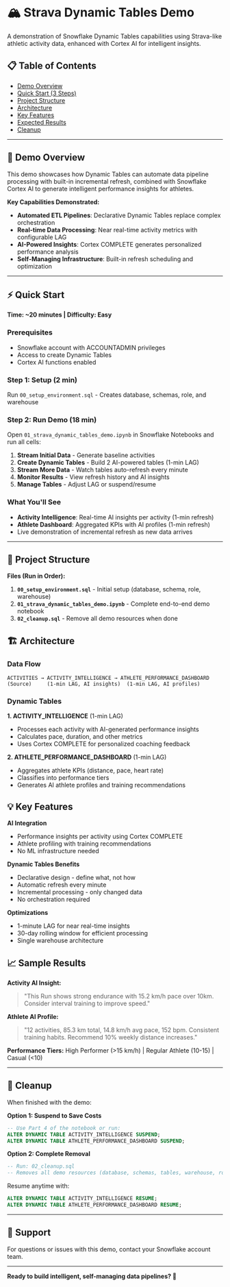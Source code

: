 # 🏔️ Strava Dynamic Tables Demo 

A demonstration of Snowflake Dynamic Tables capabilities using Strava-like athletic activity data, enhanced with Cortex AI for intelligent insights.

## 📋 Table of Contents
- [Demo Overview](#demo-overview)
- [Quick Start (3 Steps)](#quick-start-3-steps)
- [Project Structure](#project-structure)
- [Architecture](#architecture)
- [Key Features](#key-features)
- [Expected Results](#expected-results)
- [Cleanup](#cleanup)

---

## 🎯 Demo Overview

This demo showcases how Dynamic Tables can automate data pipeline processing with built-in incremental refresh, combined with Snowflake Cortex AI to generate intelligent performance insights for athletes.

**Key Capabilities Demonstrated:**
- **Automated ETL Pipelines**: Declarative Dynamic Tables replace complex orchestration
- **Real-time Data Processing**: Near real-time activity metrics with configurable LAG
- **AI-Powered Insights**: Cortex COMPLETE generates personalized performance analysis
- **Self-Managing Infrastructure**: Built-in refresh scheduling and optimization

---

## ⚡ Quick Start

**Time: ~20 minutes | Difficulty: Easy**

### Prerequisites
- Snowflake account with ACCOUNTADMIN privileges
- Access to create Dynamic Tables
- Cortex AI functions enabled

### Step 1: Setup (2 min)
Run `00_setup_environment.sql` - Creates database, schemas, role, and warehouse

### Step 2: Run Demo (18 min)
Open `01_strava_dynamic_tables_demo.ipynb` in Snowflake Notebooks and run all cells:

1. **Stream Initial Data** - Generate baseline activities
2. **Create Dynamic Tables** - Build 2 AI-powered tables (1-min LAG)
3. **Stream More Data** - Watch tables auto-refresh every minute
4. **Monitor Results** - View refresh history and AI insights
5. **Manage Tables** - Adjust LAG or suspend/resume

### What You'll See
- **Activity Intelligence**: Real-time AI insights per activity (1-min refresh)
- **Athlete Dashboard**: Aggregated KPIs with AI profiles (1-min refresh)
- Live demonstration of incremental refresh as new data arrives

---

## 📁 Project Structure

**Files (Run in Order):**

1. **`00_setup_environment.sql`** - Initial setup (database, schema, role, warehouse)
2. **`01_strava_dynamic_tables_demo.ipynb`** - Complete end-to-end demo notebook
3. **`02_cleanup.sql`** - Remove all demo resources when done

## 🏗️ Architecture

### Data Flow
```
ACTIVITIES → ACTIVITY_INTELLIGENCE → ATHLETE_PERFORMANCE_DASHBOARD
(Source)     (1-min LAG, AI insights)  (1-min LAG, AI profiles)
```

### Dynamic Tables

**1. ACTIVITY_INTELLIGENCE** (1-min LAG)
- Processes each activity with AI-generated performance insights
- Calculates pace, duration, and other metrics
- Uses Cortex COMPLETE for personalized coaching feedback

**2. ATHLETE_PERFORMANCE_DASHBOARD** (1-min LAG)
- Aggregates athlete KPIs (distance, pace, heart rate)
- Classifies into performance tiers
- Generates AI athlete profiles and training recommendations

## 💡 Key Features

**AI Integration**
- Performance insights per activity using Cortex COMPLETE
- Athlete profiling with training recommendations
- No ML infrastructure needed

**Dynamic Tables Benefits**
- Declarative design - define what, not how
- Automatic refresh every minute
- Incremental processing - only changed data
- No orchestration required

**Optimizations**
- 1-minute LAG for near real-time insights
- 30-day rolling window for efficient processing
- Single warehouse architecture



## 📈 Sample Results

**Activity AI Insight:**
> "This Run shows strong endurance with 15.2 km/h pace over 10km. Consider interval training to improve speed."

**Athlete AI Profile:**
> "12 activities, 85.3 km total, 14.8 km/h avg pace, 152 bpm. Consistent training habits. Recommend 10% weekly distance increases."

**Performance Tiers:** High Performer (>15 km/h) | Regular Athlete (10-15) | Casual (<10)


---

## 🧹 Cleanup

When finished with the demo:

**Option 1: Suspend to Save Costs**
```sql
-- Use Part 4 of the notebook or run:
ALTER DYNAMIC TABLE ACTIVITY_INTELLIGENCE SUSPEND;
ALTER DYNAMIC TABLE ATHLETE_PERFORMANCE_DASHBOARD SUSPEND;
```

**Option 2: Complete Removal**
```sql
-- Run: 02_cleanup.sql
-- Removes all demo resources (database, schemas, tables, warehouse, role)
```

Resume anytime with:
```sql
ALTER DYNAMIC TABLE ACTIVITY_INTELLIGENCE RESUME;
ALTER DYNAMIC TABLE ATHLETE_PERFORMANCE_DASHBOARD RESUME;
```

---

## 📧 Support

For questions or issues with this demo, contact your Snowflake account team.

---

**Ready to build intelligent, self-managing data pipelines? 🚀**
